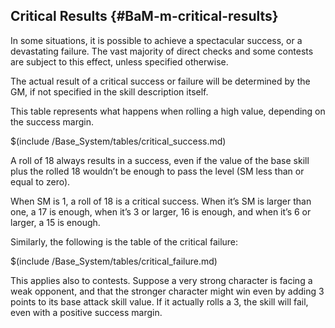 ## Critical Results {#BaM-m-critical-results}

In some situations, it is possible to achieve a spectacular success, or a
devastating failure.  The vast majority of direct checks and some contests are
subject to this effect, unless specified otherwise.

The actual result of a critical success or failure will be determined by the GM,
if not specified in the skill description itself.

This table represents what happens when rolling a high value, depending on the
success margin.

$(include /Base_System/tables/critical_success.md)

A roll of 18 always results in a success, even if the value of the base skill 
plus the rolled 18 wouldn’t be enough to pass the level (SM less than or equal
to zero).

When SM is 1, a roll of 18 is a critical success. When it’s SM is larger than 
one, a 17 is enough, when it’s 3 or larger, 16 is enough, and when it’s 6 or 
larger, a 15 is enough.

Similarly, the following is the table of the critical failure:

$(include /Base_System/tables/critical_failure.md)

This applies also to contests. Suppose a very strong character is facing a weak 
opponent, and that the stronger character might win even by adding 3 points to 
its base attack skill value. If it actually rolls a 3, the skill will fail, even 
with a positive success margin.
